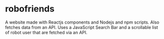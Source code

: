 # robofriends
A website made with Reactjs components and Nodejs and npm scripts. Also fetches data from an API. Uses a JavaScript Search Bar and a scrollable list of robot user that are fetched via an API.
